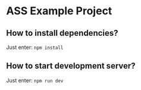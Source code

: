 # ASS Example Project

## How to install dependencies?

Just enter: `npm install`

## How to start development server?

Just enter: `npm run dev`

